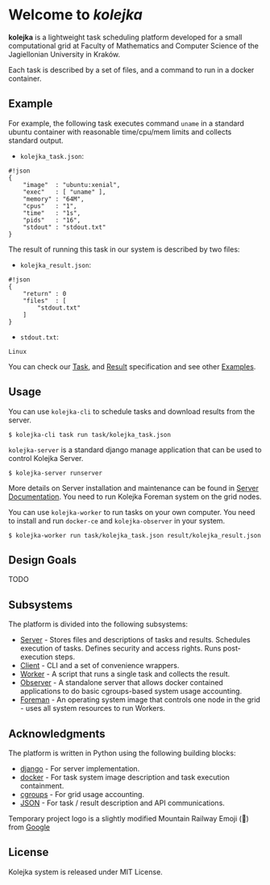 Welcome to _kolejka_
====================

**kolejka** is a lightweight task scheduling platform developed for a small computational grid at Faculty of Mathematics and Computer Science of the Jagiellonian University in Kraków.

Each task is described by a set of files, and a command to run in a docker container.

Example
-------
For example, the following task executes command `uname` in a standard ubuntu container with reasonable time/cpu/mem limits and collects standard output.

* `kolejka_task.json`:
```
#!json
{
    "image"  : "ubuntu:xenial",
    "exec"   : [ "uname" ],
    "memory" : "64M",
    "cpus"   : "1",
    "time"   : "1s",
    "pids"   : "16",
    "stdout" : "stdout.txt"
}
```

The result of running this task in our system is described by two files:

* `kolejka_result.json`:
```
#!json
{
    "return" : 0
    "files"  : [
        "stdout.txt"
    ]
}
```

* `stdout.txt`:
```
Linux
```

You can check our [Task](https://github.com/kolejka/kolejka/wiki/Task), and [Result](https://github.com/kolejka/kolejka/wiki/Result) specification and see other [Examples](https://github.com/kolejka/kolejka/wiki/Examples).

Usage
-----

You can use `kolejka-cli` to schedule tasks and download results from the server.
```
$ kolejka-cli task run task/kolejka_task.json
```

`kolejka-server` is a standard django manage application that can be used to control Kolejka Server. 
```
$ kolejka-server runserver
```
More details on Server installation and maintenance can be found in [Server Documentation](https://github.com/kolejka/kolejka/wiki/Server).
You need to run Kolejka Foreman system on the grid nodes.

You can use `kolejka-worker` to run tasks on your own computer. You need to install and run `docker-ce` and `kolejka-observer` in your system.
```
$ kolejka-worker run task/kolejka_task.json result/kolejka_result.json
```

Design Goals
------------

TODO

Subsystems
----------

The platform is divided into the following subsystems:

* [Server](https://github.com/kolejka/kolejka/wiki/Server) - Stores files and descriptions of tasks and results. Schedules execution of tasks. Defines security and access rights. Runs post-execution steps.
* [Client](https://github.com/kolejka/kolejka/wiki/Client) - CLI and a set of convenience wrappers.
* [Worker](https://github.com/kolejka/kolejka/wiki/Worker) - A script that runs a single task and collects the result.
* [Observer](https://github.com/kolejka/kolejka/wiki/Observer) - A standalone server that allows docker contained applications to do basic cgroups-based system usage accounting.
* [Foreman](https://github.com/kolejka/kolejka/wiki/Foreman) - An operating system image that controls one node in the grid - uses all system resources to run Workers.

Acknowledgments
---------------

The platform is written in Python using the following building blocks:

* [django](https://djangoproject.com) - For server implementation.
* [docker](https://docker.com) - For task system image description and task execution containment.
* [cgroups](https://www.kernel.org/doc/Documentation/cgroup-v1/cgroups.txt) - For grid usage accounting.
* [JSON](https::/json.org) - For task / result description and API communications.

Temporary project logo is a slightly modified Mountain Railway Emoji (🚞) from [Google](https://github.com/googlei18n/noto-emoji/blob/master/svg/emoji_u1f69e.svg)

License
-------

Kolejka system is released under MIT License.
